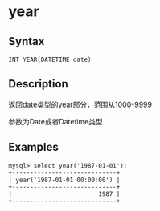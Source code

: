 # year

## Syntax

`INT YEAR(DATETIME date)`

## Description

返回date类型的year部分，范围从1000-9999

参数为Date或者Datetime类型

## Examples

```
mysql> select year('1987-01-01');
+-----------------------------+
| year('1987-01-01 00:00:00') |
+-----------------------------+
|                        1987 |
+-----------------------------+
```